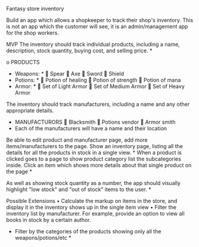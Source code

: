 Fantasy store inventory

Build an app which allows a shopkeeper to track their shop's inventory. This is not an app which the customer will see, it is an admin/management app for the shop workers.

MVP
The inventory should track individual products, including a name, description, stock quantity, buying cost, and selling price. *

o	PRODUCTS
-	Weapons: *
	Spear
	Axe
	Sword
	Shield
-	Potions: *
	Potion of healing
	Potion of strength
	Potion of mana
-	Armor: *
	Set of Light Armor
	Set of Medium Armor
	Set of Heavy Armor

The inventory should track manufacturers, including a name and any other appropriate details.
-	MANUFACTURORS
	Blacksmith
	Potions vendor
	Armor smith
-	Each of the manufacturers will have a name and their location

Be able to edit product and manufacturer page, add more items/manufacturers to the page.
    Show an inventory page, listing all the details for all the products in stock in a single view. *
    When a product is clicked goes to a page to show product category list the subcategories inside. Click an item which shows more details about that single product on the page *
	
As well as showing stock quantity as a number, the app should visually highlight "low stock" and "out of stock" items to the user. *

Possible Extensions
•	Calculate the markup on items in the store, and display it in the inventory shows up in the single item view
•	Filter the inventory list by manufacturer. For example, provide an option to view all books in stock by a certain author.
-	Filter by the categories of the products showing only all the weapons/potions/etc *
